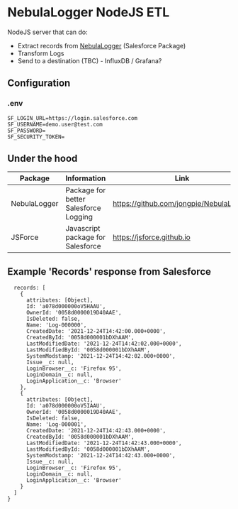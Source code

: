# NebulaLogger NodeJS ETL
NodeJS server that can do:
- Extract records from [NebulaLogger](https://github.com/jongpie/NebulaLogger) (Salesforce Package)
- Transform Logs
- Send to a destination (TBC) - InfluxDB / Grafana?

## Configuration
### .env
```
SF_LOGIN_URL=https://login.salesforce.com
SF_USERNAME=demo.user@test.com
SF_PASSWORD=
SF_SECURITY_TOKEN=
```


## Under the hood
|Package|Information|Link|
|-|-|-|
|NebulaLogger| Package for better Salesforce Logging|https://github.com/jongpie/NebulaLogger|
|JSForce|Javascript package for Salesforce|https://jsforce.github.io|


## Example 'Records' response from Salesforce
```
  records: [
    {
      attributes: [Object],
      Id: 'a078d000000oV5HAAU',
      OwnerId: '0058d0000019D40AAE',
      IsDeleted: false,
      Name: 'Log-000000',
      CreatedDate: '2021-12-24T14:42:00.000+0000',
      CreatedById: '0058d000001bDXhAAM',
      LastModifiedDate: '2021-12-24T14:42:02.000+0000',
      LastModifiedById: '0058d000001bDXhAAM',
      SystemModstamp: '2021-12-24T14:42:02.000+0000',
      Issue__c: null,
      LoginBrowser__c: 'Firefox 95',
      LoginDomain__c: null,
      LoginApplication__c: 'Browser'
    },
    {
      attributes: [Object],
      Id: 'a078d000000oV5IAAU',
      OwnerId: '0058d0000019D40AAE',
      IsDeleted: false,
      Name: 'Log-000001',
      CreatedDate: '2021-12-24T14:42:43.000+0000',
      CreatedById: '0058d000001bDXhAAM',
      LastModifiedDate: '2021-12-24T14:42:43.000+0000',
      LastModifiedById: '0058d000001bDXhAAM',
      SystemModstamp: '2021-12-24T14:42:43.000+0000',
      Issue__c: null,
      LoginBrowser__c: 'Firefox 95',
      LoginDomain__c: null,
      LoginApplication__c: 'Browser'
    }
  ]
}

```
